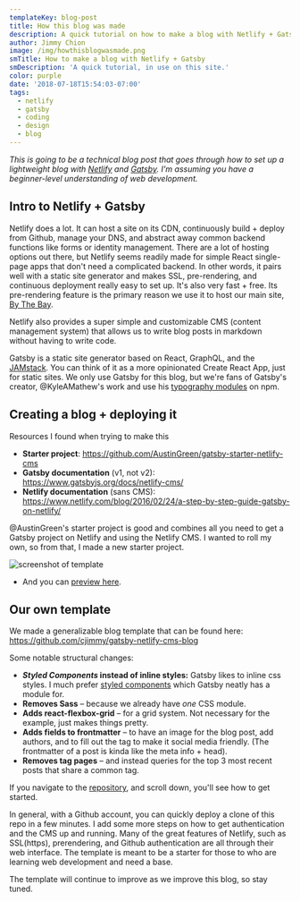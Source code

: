 ```yaml
---
templateKey: blog-post
title: How this blog was made
description: A quick tutorial on how to make a blog with Netlify + Gatsby
author: Jimmy Chion
image: /img/howthisblogwasmade.png
smTitle: How to make a blog with Netlify + Gatsby
smDescription: 'A quick tutorial, in use on this site.'
color: purple
date: '2018-07-18T15:54:03-07:00'
tags:
  - netlify
  - gatsby
  - coding
  - design
  - blog
---
```

_This is going to be a technical blog post that goes through how to set up a lightweight blog with [Netlify](https://www.netlify.com/) and [Gatsby](https://www.gatsbyjs.org/). I'm assuming you have a beginner-level understanding of web development._

## Intro to Netlify + Gatsby

Netlify does a lot. It can host a site on its CDN, continuously build + deploy from Github, manage your DNS, and abstract away common backend functions like forms or identity management. There are a lot of hosting options out there, but Netlify seems readily made for simple React single-page apps that don't need a complicated backend. In other words, it pairs well with a static site generator and makes SSL, pre-rendering, and continuous deployment really easy to set up. It's also very fast + free. Its pre-rendering feature is the primary reason we use it to host our main site, [By The Bay](https://www.bythebay.cool/).

Netlify also provides a super simple and customizable CMS (content management system) that allows us to write blog posts in markdown without having to write code.

Gatsby is a static site generator based on React, GraphQL, and the [JAMstack](https://jamstack.org/). You can think of it as a more opinionated Create React App, just for static sites. We only use Gatsby for this blog, but we're fans of Gatsby's creator, @KyleAMathew's work and use his [typography modules](https://github.com/KyleAMathews/typefaces) on npm.

## Creating a blog + deploying it

Resources I found when trying to make this

* **Starter project**: <https://github.com/AustinGreen/gatsby-starter-netlify-cms>
* **Gatsby documentation** (v1, not v2): <https://www.gatsbyjs.org/docs/netlify-cms/>
* **Netlify documentation** (sans CMS): <https://www.netlify.com/blog/2016/02/24/a-step-by-step-guide-gatsby-on-netlify/>

@AustinGreen's starter project is good and combines all you need to get a Gatsby project on Netlify and using the Netlify CMS. I wanted to roll my own, so from that, I made a new starter project.

![screenshot of template](/img/preview.png)

* And you can [preview here](https://gatsby-netlify-cms-blog.netlify.com/).

## Our own template

We made a generalizable blog template that can be found here: <https://github.com/cjimmy/gatsby-netlify-cms-blog>


Some notable structural changes:

* **_Styled Components_ instead of inline styles:** Gatsby likes to inline css styles. I much prefer [styled components](https://www.styled-components.com/) which Gatsby neatly has a module for.
* **Removes Sass** – because we already have _one_ CSS module.
* **Adds react-flexbox-grid** – for a grid system. Not necessary for the example, just makes things pretty.
* **Adds fields to frontmatter** – to have an image for the blog post, add authors, and to fill out the <head> tag to make it social media friendly. (The frontmatter of a post is kinda like the meta info + head).
* **Removes tag pages** – and instead queries for the top 3 most recent posts that share a common tag.

If you navigate to the [repository](https://github.com/cjimmy/gatsby-netlify-cms-blog), and scroll down, you'll see how to get started.

In general, with a Github account, you can quickly deploy a clone of this repo in a few minutes. I add some more steps on how to get authentication and the CMS up and running. Many of the great features of Netlify, such as SSL(https), prerendering, and Github authentication are all through their web interface. The template is meant to be a starter for those to who are learning web development and need a base.

The template will continue to improve as we improve this blog, so stay tuned.
